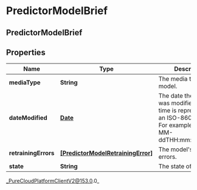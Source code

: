 # PredictorModelBrief

## PredictorModelBrief

## Properties

|Name | Type | Description | Notes|
|------------ | ------------- | ------------- | -------------|
| **mediaType** | **String** | The media type of the model. | [optional] |
| **dateModified** | [**Date**](Date) | The date the model was modified. Date time is represented as an ISO-8601 string. For example: yyyy-MM-ddTHH:mm:ss[.mmm]Z | [optional] |
| **retrainingErrors** | [**[PredictorModelRetrainingError]**](PredictorModelRetrainingError) | The model&#39;s retraining errors. | [optional] |
| **state** | **String** | The state of the model | [optional] |



_PureCloudPlatformClientV2@153.0.0_
